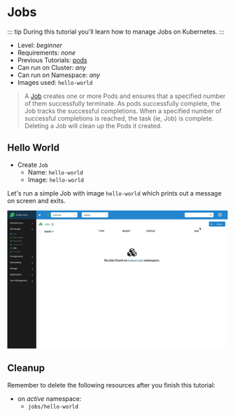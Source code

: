 # Jobs

::: tip
During this tutorial you'll learn how to manage Jobs on Kubernetes.
:::

* Level: *beginner*
* Requirements: *none*
* Previous Tutorials: [pods](/tutorials/workloads/pods/)
* Can run on Cluster: *any*
* Can run on Namespace: *any*
* Images used: `hello-world`

> A [Job](https://kubernetes.io/docs/concepts/workloads/controllers/job/) creates one or more Pods and ensures that a specified number of them successfully terminate. As pods successfully complete, the Job tracks the successful completions. When a specified number of successful completions is reached, the task (ie, Job) is complete. Deleting a Job will clean up the Pods it created.

## Hello World

* Create `Job`
  * Name: `hello-world`
  * Image: `hello-world`

Let's run a simple Job with image `hello-world` which prints out a message on screen and exits.

![Hello world Job](./images/jobs-hello-world.gif)

## Cleanup

Remember to delete the following resources after you finish this tutorial:

* on _active_ namespace:
  * `jobs/hello-world`